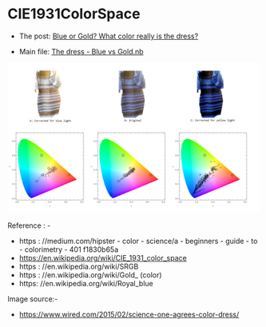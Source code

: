 # CIE1931ColorSpace

* The post: [Blue or Gold? What color really is the dress?][1]

* Main file: [The dress - Blue vs Gold.nb][2]

<img src="./Blog Images/5. Three dresses and three plots - No Background.png" width="700px"/>

Reference : -
* https : //medium.com/hipster - color - science/a - beginners - guide - to - colorimetry - 401 f1830b65a
* https://en.wikipedia.org/wiki/CIE_1931_color_space
* https : //en.wikipedia.org/wiki/SRGB
* https : //en.wikipedia.org/wiki/Gold_ (color)
* https: //en.wikipedia.org/wiki/Royal_blue

Image source:-

* https://www.wired.com/2015/02/science-one-agrees-color-dress/

[1]: https://lanstonchu.wordpress.com/2018/08/03/blue-or-gold-what-color-really-is-the-dress/

[2]: https://github.com/lanstonchu/CIE1931ColorSpace/blob/master/The%20dress%20-%20Blue%20vs%20Gold.nb
